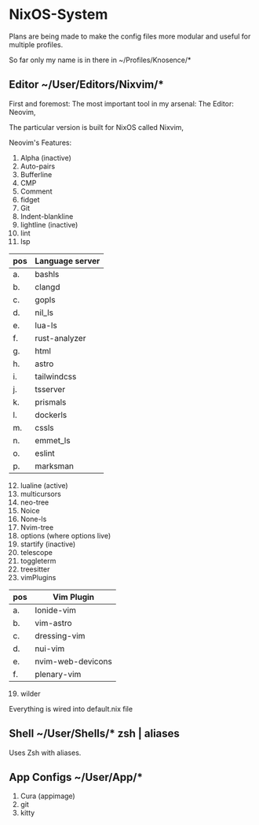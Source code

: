 # NixOS-System

Plans are being made to make the config files more modular and useful for multiple profiles.

So far only my name is in there in ~/Profiles/Knosence/*

## Editor ~/User/Editors/Nixvim/*

First and foremost: The most important tool in my arsenal: The Editor: Neovim,

The particular version is built for NixOS called Nixvim,

Neovim's Features:

1. Alpha (inactive)
2. Auto-pairs
3. Bufferline
4. CMP
5. Comment
6. fidget
7. Git
8. Indent-blankline
9. lightline (inactive)
10. lint
11. lsp

| pos  | Language server |
| --- | --------------- |
| a.  | bashls          |
| b.  | clangd          |
| c.  | gopls           |
| d.  | nil_ls          |
| e.  | lua-ls          |
| f.  | rust-analyzer   |
| g.  | html            |
| h.  | astro           |
| i.  | tailwindcss     |
| j.  | tsserver        |
| k.  | prismals        |
| l.  | dockerls        |
| m.  | cssls           |
| n.  | emmet_ls        |
| o.  | eslint          |
| p.  | marksman        |

12. lualine (active)
13. multicursors
14. neo-tree
15. Noice
16. None-ls
17. Nvim-tree
18. options (where options live)
19. startify (inactive)
20. telescope
21. toggleterm
22. treesitter
23. vimPlugins

| pos  | Vim Plugin       |
| --- | ----------------- |
| a.  | Ionide-vim        |
| b.  | vim-astro         |
| c.  | dressing-vim      |
| d.  | nui-vim           |
| e.  | nvim-web-devicons |
| f.  | plenary-vim       |

19. wilder

Everything is wired into default.nix file

## Shell ~/User/Shells/* zsh | aliases

Uses Zsh with aliases.

## App Configs ~/User/App/*

1. Cura (appimage)
2. git
3. kitty
